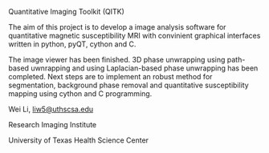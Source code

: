 Quantitative Imaging Toolkit (QITK) 

The aim of this project is to develop a image analysis software for quantitative magnetic susceptibility MRI with convinient graphical interfaces written in python, pyQT, cython and C.

The image viewer has been finished. 3D phase unwrapping using path-based uwnrapping and using Laplacian-based phase unwrapping has been completed. Next steps are to implement an robust method for segmentation, background phase removal and quantitative susceptibility mapping using cython and C programming.

Wei Li, liw5@uthscsa.edu

Research Imaging Institute

University of Texas Health Science Center
